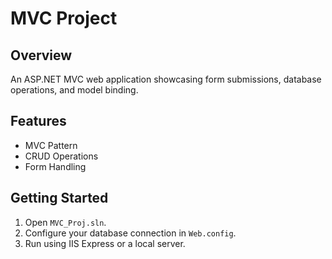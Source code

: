 # MVC Project

## Overview
An ASP.NET MVC web application showcasing form submissions, database operations, and model binding.

## Features
- MVC Pattern
- CRUD Operations
- Form Handling

## Getting Started
1. Open `MVC_Proj.sln`.
2. Configure your database connection in `Web.config`.
3. Run using IIS Express or a local server.
